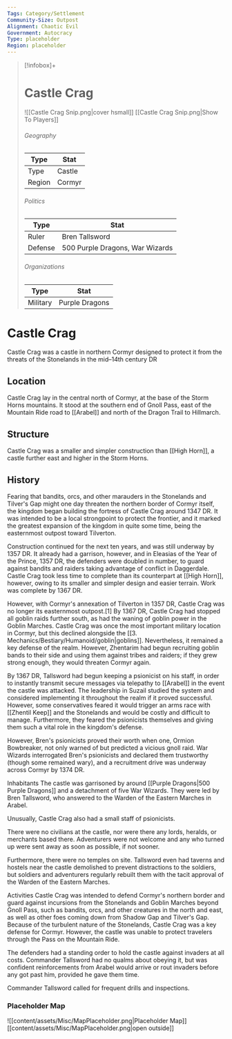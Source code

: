 ```yaml
---
Tags: Category/Settlement
Community-Size: Outpost
Alignment: Chaotic Evil
Government: Autocracy
Type: placeholder
Region: placeholder
---
```


> [!infobox]+
> # Castle Crag
> ![[Castle Crag Snip.png|cover hsmall]]
> [[Castle Crag Snip.png|Show To Players]]
> ###### Geography
> Type |  Stat |
> ---|---|
> Type | Castle |
> Region | Cormyr |
> ###### Politics
> Type |  Stat |
> ---|---|
> Ruler | Bren Tallsword |
> Defense | 500 Purple Dragons, War Wizards |
> ###### Organizations
> Type |  Stat |
> ---|---|
> Military | Purple Dragons |


# Castle Crag
Castle Crag was a castle in northern Cormyr designed to protect it from the threats of the Stonelands in the mid–14th century DR

## Location
Castle Crag lay in the central north of Cormyr, at the base of the Storm Horns mountains. It stood at the southern end of Gnoll Pass, east of the Mountain Ride road to [[Arabel]] and north of the Dragon Trail to Hillmarch.

## Structure
Castle Crag was a smaller and simpler construction than [[High Horn]], a castle further east and higher in the Storm Horns.

## History
Fearing that bandits, orcs, and other marauders in the Stonelands and Tilver's Gap might one day threaten the northern border of Cormyr itself, the kingdom began building the fortress of Castle Crag around 1347 DR. It was intended to be a local strongpoint to protect the frontier, and it marked the greatest expansion of the kingdom in quite some time, being the easternmost outpost toward Tilverton.

Construction continued for the next ten years, and was still underway by 1357 DR. It already had a garrison, however, and in Eleasias of the Year of the Prince, 1357 DR, the defenders were doubled in number, to guard against bandits and raiders taking advantage of conflict in Daggerdale. Castle Crag took less time to complete than its counterpart at [[High Horn]], however, owing to its smaller and simpler design and easier terrain. Work was complete by 1367 DR.

However, with Cormyr's annexation of Tilverton in 1357 DR, Castle Crag was no longer its easternmost outpost.[1] By 1367 DR, Castle Crag had stopped all goblin raids further south, as had the waning of goblin power in the Goblin Marches. Castle Crag was once the most important military location in Cormyr, but this declined alongside the [[3. Mechanics/Bestiary/Humanoid/goblin|goblins]]. Nevertheless, it remained a key defense of the realm. However, Zhentarim had begun recruiting goblin bands to their side and using them against tribes and raiders; if they grew strong enough, they would threaten Cormyr again.

By 1367 DR, Tallsword had begun keeping a psionicist on his staff, in order to instantly transmit secure messages via telepathy to [[Arabel]] in the event the castle was attacked. The leadership in Suzail studied the system and considered implementing it throughout the realm if it proved successful. However, some conservatives feared it would trigger an arms race with [[Zhentil Keep]] and the Stonelands and would be costly and difficult to manage. Furthermore, they feared the psionicists themselves and giving them such a vital role in the kingdom's defense.

However, Bren's psionicists proved their worth when one, Ormion Bowbreaker, not only warned of but predicted a vicious gnoll raid. War Wizards interrogated Bren's psionicists and declared them trustworthy (though some remained wary), and a recruitment drive was underway across Cormyr by 1374 DR.

Inhabitants
The castle was garrisoned by around [[Purple Dragons|500 Purple Dragons]] and a detachment of five War Wizards. They were led by Bren Tallsword, who answered to the Warden of the Eastern Marches in Arabel.

Unusually, Castle Crag also had a small staff of psionicists.

There were no civilians at the castle, nor were there any lords, heralds, or merchants based there. Adventurers were not welcome and any who turned up were sent away as soon as possible, if not sooner.

Furthermore, there were no temples on site. Tallsword even had taverns and hostels near the castle demolished to prevent distractions to the soldiers, but soldiers and adventurers regularly rebuilt them with the tacit approval of the Warden of the Eastern Marches.

Activities
Castle Crag was intended to defend Cormyr's northern border and guard against incursions from the Stonelands and Goblin Marches beyond Gnoll Pass, such as bandits, orcs, and other creatures in the north and east, as well as other foes coming down from Shadow Gap and Tilver's Gap. Because of the turbulent nature of the Stonelands, Castle Crag was a key defense for Cormyr. However, the castle was unable to protect travelers through the Pass on the Mountain Ride.

The defenders had a standing order to hold the castle against invaders at all costs. Commander Tallsword had no qualms about obeying it, but was confident reinforcements from Arabel would arrive or rout invaders before any got past him, provided he gave them time.

Commander Tallsword called for frequent drills and inspections.
### Placeholder Map
![[content/assets/Misc/MapPlaceholder.png|Placeholder Map]]
[[content/assets/Misc/MapPlaceholder.png|open outside]]